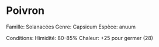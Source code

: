# Poivron

Famille: Solanacées
Genre:   Capsicum
Espèce:  anuum

Conditions:
Himidité: 80-85%
Chaleur:  +25 pour germer (28)